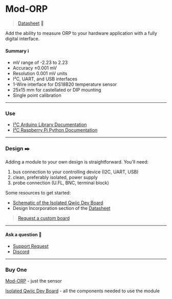 Mod-ORP
=======

> [Datasheet](https://ufire.dev/files/mod-orp_datasheet.pdf) 📜

Add the ability to measure ORP to your hardware application with a fully digital interface.

#### Summary ℹ️

*   mV range of -2.23 to 2.23
*   Accuracy ±0.001 mV
*   Resolution 0.001 mV units
*   I²C, UART, and USB interfaces
*   1-Wire interface for DS18B20 temperature sensor
*   25x15 mm for castellated or DIP mounting
*   Single point calibration

* * *

### Use

*   [I²C Arduino Library Documentation](https://ufire.dev/files/mod-orp_arduino_library.pdf)
*   [I²C Raspberry Pi Python Documentation](https://ufire.dev/files/mod-orp_raspberrypi_library.pdf)

* * *

### Design ✒️

Adding a module to your own design is straightforward. You'll need:

1.  bus connection to your controlling device (I2C, UART, USB)
2.  clean, preferably isolated, power supply
3.  probe connection (U.FL, BNC, terminal block)

Some resources to get started:

*   [Schematic of the Isolated Qwiic Dev Board](https://ufire.dev/files/isolated_qwiic_dev_board_schematic.pdf)
*   Design Incorporation section of the [Datasheet](https://ufire.dev/files/mod-orp_datasheet.pdf)

> [Request a custom board](https://docs.google.com/forms/d/e/1FAIpQLSfiCyjnq35GVyaRjVw6HphhNFNmoyi723qlqVLjUhc-TrmvfQ/viewform)

* * *

#### Ask a question 🤙

*   [Support Request](https://docs.google.com/forms/d/e/1FAIpQLSekGsS88VkVGCOdW58-MLXKEMpZ8m3PTjGt28sdiWZpEqDXPg/viewform)
*   [Discord](https://discord.gg/rAnZPdW)

* * *
### Buy One
[Mod-ORP](https://ufire.co) - just the sensor

[Isolated Qwiic Dev Board](https://ufire.co) - all the components needed to use the module